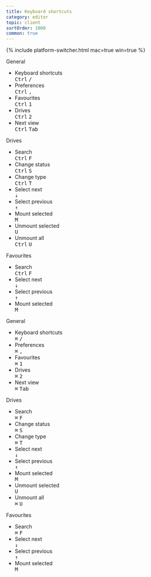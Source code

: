 ```yaml
---
title: Keyboard shortcuts
category: editor
topic: client
sortOrder: 1000
common: true
---
```


{% include platform-switcher.html mac=true win=true %}

<!-- WINDOWS -->
<div class="platform-win">

  <!-- General -->
  <div class="box">
    <div class="box-header">
      <div class="box-title">General</div>
    </div>
    <ul>
    <li class="box-row d-flex flex-row">
        <div class="flex-auto">Keyboard shortcuts</div>
        <div class="m-l-1 no-wrap">
          <kbd>Ctrl</kbd>
          <kbd>/</kbd>
        </div>
      </li>
      <li class="box-row d-flex flex-row">
        <div class="flex-auto">Preferences</div>
        <div class="m-l-1 no-wrap">
          <kbd>Ctrl</kbd>
          <kbd>,</kbd>
        </div>
      </li>
      <li class="box-row d-flex flex-row">
        <div class="flex-auto">Favourites</div>
        <div class="m-l-1 no-wrap">
          <kbd>Ctrl</kbd>
          <kbd>1</kbd>
        </div>
      </li>
      <li class="box-row d-flex flex-row">
        <div class="flex-auto">Drives</div>
        <div class="m-l-1 no-wrap">
          <kbd>Ctrl</kbd>
          <kbd>2</kbd>
        </div>
      </li>
      <li class="box-row d-flex flex-row">
        <div class="flex-auto">Next view</div>
        <div class="m-l-1 no-wrap">
          <kbd>Ctrl</kbd>
          <kbd>Tab</kbd>
        </div>
      </li>
    </ul>
  </div>

  <!-- Drives -->
  <div class="box">
    <div class="box-header">
      <div class="box-title">Drives</div>
    </div>
    <ul>
      <li class="box-row d-flex flex-row">
        <div class="flex-auto">Search</div>
        <div class="m-l-1 no-wrap">
          <kbd>Ctrl</kbd>
          <kbd>F</kbd>
        </div>
      </li>
      <li class="box-row d-flex flex-row">
        <div class="flex-auto">Change status</div>
        <div class="m-l-1 no-wrap">
          <kbd>Ctrl</kbd>
          <kbd>S</kbd>
        </div>
      </li>
      <li class="box-row d-flex flex-row">
        <div class="flex-auto">Change type</div>
        <div class="m-l-1 no-wrap">
          <kbd>Ctrl</kbd>
          <kbd>T</kbd>
        </div>
      </li>
      <li class="box-row d-flex flex-row">
        <div class="flex-auto">Select next</div>
        <div class="m-l-1 no-wrap">
          <kbd>↓</kbd>
        </div>
      </li>
      <li class="box-row d-flex flex-row">
        <div class="flex-auto">Select previous</div>
        <div class="m-l-1 no-wrap">
          <kbd>↑</kbd>
        </div>
      </li>
      <li class="box-row d-flex flex-row">
        <div class="flex-auto">Mount selected</div>
        <div class="m-l-1 no-wrap">
          <kbd>M</kbd>
        </div>
      </li>
      <li class="box-row d-flex flex-row">
        <div class="flex-auto">Unmount selected</div>
        <div class="m-l-1 no-wrap">
          <kbd>U</kbd>
        </div>
      </li>
      <li class="box-row d-flex flex-row">
        <div class="flex-auto">Unmount all</div>
        <div class="m-l-1 no-wrap">
          <kbd>Ctrl</kbd>
          <kbd>U</kbd>
        </div>
      </li>
    </ul>
  </div>

  <!-- Favourites -->
  <div class="box">
    <div class="box-header">
      <div class="box-title">Favourites</div>
    </div>
    <ul>
      <li class="box-row d-flex flex-row">
        <div class="flex-auto">Search</div>
        <div class="m-l-1 no-wrap">
          <kbd>Ctrl</kbd>
          <kbd>F</kbd>
        </div>
      </li>
      <li class="box-row d-flex flex-row">
        <div class="flex-auto">Select next</div>
        <div class="m-l-1 no-wrap">
          <kbd>↓</kbd>
        </div>
      </li>
      <li class="box-row d-flex flex-row">
        <div class="flex-auto">Select previous</div>
        <div class="m-l-1 no-wrap">
          <kbd>↑</kbd>
        </div>
      </li>
      <li class="box-row d-flex flex-row">
        <div class="flex-auto">Mount selected</div>
        <div class="m-l-1 no-wrap">
          <kbd>M</kbd>
        </div>
      </li>
    </ul>
  </div>

</div>



<!-- MAC -->
<div class="platform-mac">

  <!-- General -->
  <div class="box">
    <div class="box-header">
      <div class="box-title">General</div>
    </div>
    <ul>
    <li class="box-row d-flex flex-row">
        <div class="flex-auto">Keyboard shortcuts</div>
        <div class="m-l-1 no-wrap">
          <kbd>⌘</kbd>
          <kbd>/</kbd>
        </div>
      </li>
      <li class="box-row d-flex flex-row">
        <div class="flex-auto">Preferences</div>
        <div class="m-l-1 no-wrap">
          <kbd>⌘</kbd>
          <kbd>,</kbd>
        </div>
      </li>
      <li class="box-row d-flex flex-row">
        <div class="flex-auto">Favourites</div>
        <div class="m-l-1 no-wrap">
          <kbd>⌘</kbd>
          <kbd>1</kbd>
        </div>
      </li>
      <li class="box-row d-flex flex-row">
        <div class="flex-auto">Drives</div>
        <div class="m-l-1 no-wrap">
          <kbd>⌘</kbd>
          <kbd>2</kbd>
        </div>
      </li>
      <li class="box-row d-flex flex-row">
        <div class="flex-auto">Next view</div>
        <div class="m-l-1 no-wrap">
          <kbd>⌘</kbd>
          <kbd>Tab</kbd>
        </div>
      </li>
    </ul>
  </div>

  <!-- Drives -->
  <div class="box">
    <div class="box-header">
      <div class="box-title">Drives</div>
    </div>
    <ul>
      <li class="box-row d-flex flex-row">
        <div class="flex-auto">Search</div>
        <div class="m-l-1 no-wrap">
          <kbd>⌘</kbd>
          <kbd>F</kbd>
        </div>
      </li>
      <li class="box-row d-flex flex-row">
        <div class="flex-auto">Change status</div>
        <div class="m-l-1 no-wrap">
          <kbd>⌘</kbd>
          <kbd>S</kbd>
        </div>
      </li>
      <li class="box-row d-flex flex-row">
        <div class="flex-auto">Change type</div>
        <div class="m-l-1 no-wrap">
          <kbd>⌘</kbd>
          <kbd>T</kbd>
        </div>
      </li>
      <li class="box-row d-flex flex-row">
        <div class="flex-auto">Select next</div>
        <div class="m-l-1 no-wrap">
          <kbd>↓</kbd>
        </div>
      </li>
      <li class="box-row d-flex flex-row">
        <div class="flex-auto">Select previous</div>
        <div class="m-l-1 no-wrap">
          <kbd>↑</kbd>
        </div>
      </li>
      <li class="box-row d-flex flex-row">
        <div class="flex-auto">Mount selected</div>
        <div class="m-l-1 no-wrap">
          <kbd>M</kbd>
        </div>
      </li>
      <li class="box-row d-flex flex-row">
        <div class="flex-auto">Unmount selected</div>
        <div class="m-l-1 no-wrap">
          <kbd>U</kbd>
        </div>
      </li>
      <li class="box-row d-flex flex-row">
        <div class="flex-auto">Unmount all</div>
        <div class="m-l-1 no-wrap">
          <kbd>⌘</kbd>
          <kbd>U</kbd>
        </div>
      </li>
    </ul>
  </div>

  <!-- Favourites -->
  <div class="box">
    <div class="box-header">
      <div class="box-title">Favourites</div>
    </div>
    <ul>
      <li class="box-row d-flex flex-row">
        <div class="flex-auto">Search</div>
        <div class="m-l-1 no-wrap">
          <kbd>⌘</kbd>
          <kbd>F</kbd>
        </div>
      </li>
      <li class="box-row d-flex flex-row">
        <div class="flex-auto">Select next</div>
        <div class="m-l-1 no-wrap">
          <kbd>↓</kbd>
        </div>
      </li>
      <li class="box-row d-flex flex-row">
        <div class="flex-auto">Select previous</div>
        <div class="m-l-1 no-wrap">
          <kbd>↑</kbd>
        </div>
      </li>
      <li class="box-row d-flex flex-row">
        <div class="flex-auto">Mount selected</div>
        <div class="m-l-1 no-wrap">
          <kbd>M</kbd>
        </div>
      </li>
    </ul>
  </div>

</div>